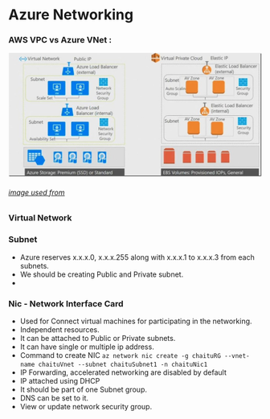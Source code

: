 # Azure Networking

### AWS VPC vs Azure VNet :
![Vnet vs VPC](https://github.com/vurachaitanya/Azure/blob/main/images/AWS%20VPC%20vs%20Azure%20Virtual%20Net(VNet).jpeg)
###### [image used from](https://medium.com/awesome-azure/azure-vs-aws-difference-between-azure-virtual-network-vnet-and-aws-virtual-private-cloud-vpc-2e8debc3290e)

### Virtual Network

### Subnet
- Azure reserves x.x.x.0, x.x.x.255 along with x.x.x.1 to x.x.x.3 from each subnets.
- We should be creating Public and Private subnet.
- 


### Nic - Network Interface Card
- Used for Connect virtual machines for participating in the networking. 
- Independent resources.
- It can be attached to Public or Private subnets.
- It can have single or multiple ip address.
- Command to create NIC `az network nic create -g chaituRG --vnet-name chaituVnet --subnet chaituSubnet1 -n chaituNic1`
- IP Forwarding, accelerated networking are disabled by default
- IP attached using DHCP
- It should be part of one Subnet group.
- DNS can be set to it.
- View or update network security group.
